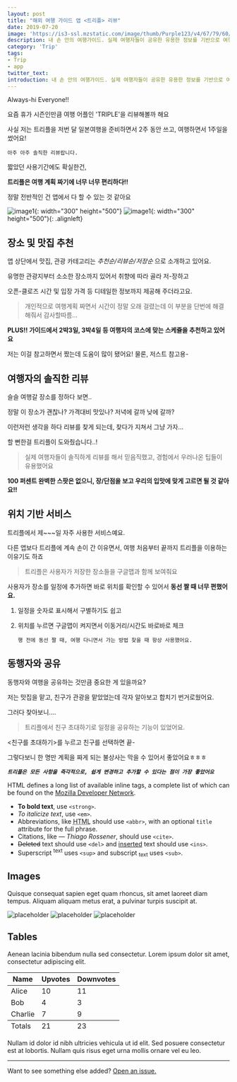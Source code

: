 ```yaml
---
layout: post
title: "해외 여행 가이드 앱 <트리플> 리뷰"
date: 2019-07-20 
image: 'https://is3-ssl.mzstatic.com/image/thumb/Purple123/v4/67/79/60/677960c1-4772-301f-0d35-27ed03f38a03/AppIcon-0-1x_U007emarketing-0-0-sRGB-85-220-0-7.png/1200x630wa.png'
description: 내 손 안의 여행가이드. 실제 여행자들이 공유한 유용한 정보를 기반으로 여행해보자.
category: 'Trip'
tags:
- Trip
- app
twitter_text: 
introduction: 내 손 안의 여행가이드. 실제 여행자들이 공유한 유용한 정보를 기반으로 여행해보자.
---
```



Always-hi Everyone!!

요즘 휴가 시즌인만큼 여행 어플인 'TRIPLE'을 리뷰해볼까 해요

사실 저는 트리플을 저번 달 일본여행을 준비하면서 2주 동안 쓰고, 여행하면서 1주일을 썼어요!

`아주 아주 솔직한 리뷰랍니다.`

짧았던 사용기간에도 확실한건,

**트리플은 여행 계획 짜기에 너무 너무 편리하다!!**

정말 전반적인 건 앱에서 다 할 수 있는 것 같아요

![image1](https://drive.google.com/uc?id=1Iu3Do1uT7AGRmG_kcn7Pi5fbvm-chtml){: width="300" height="500"}
![image1](https://drive.google.com/uc?id=1Iu3Do1uT7AGRmG_kcn7Pi5fbvm-chtml){: width="300" height="500"){: .alignleft}

## 장소 및 맛집 추천

앱 상단에서 맛집, 관광 카테고리는 *추천순/리뷰순/저장순* 으로 소개하고 있어요.

유명한 관광지부터 소소한 장소까지 있어서 취향에 따라 골라 저-장하고


오픈-클로즈 시간 및 입장 가격 등 디테일한 정보까지 제공해 주더라고요.

> 개인적으로 여행계획 짜면서 시간이 정말 오래 걸렸는데 이 부분을 단번에 해결해줘서 감사할따름...

**PLUS!! 가이드에서 2박3일, 3박4일 등 여행자의 코스에 맞는 스케쥴을 추천하고 있어요**

저는 이걸 참고하면서 짰는데 도움이 많이 됐어요! 물론, 저스트 참고용-

## 여행자의 솔직한 리뷰

슬슬 여행갈 장소를 정하다 보면.. 

정말 이 장소가 괜찮나? 가격대비 맛있나? 저녁에 갈까 낮에 갈까?

이런저런 생각을 하다 리뷰를 찾게 되는데, 찾다가 지쳐서 그냥 가자...

할 뻔한걸 트리플이 도와줬습니다..!

>실제 여행자들이 솔직하게 리뷰를 해서 믿음직했고,
경험에서 우러나온 팁들이 유용했어요

**100 퍼센트 완벽한 스팟은 없으니, 장/단점을 보고 우리의 입맛에 맞게 고르면 될 것 같아요!!**

## 위치 기반 서비스

트리플에서 제~~~일 자주 사용한 서비스예요.

다른 앱보다 트리플에 계속 손이 간 이유면서, 여행 처음부터 끝까지 트리플을 이용하는 이유기도 하죠 

> 트리플은 사용자가 저장한 장소들을 구글맵과 함께 보여줘요

사용자가 장소를 일정에 추가하면 바로 위치를  확인할 수 있어서 **동선 짤 때 너무 편했어요.**

1. 일정을 숫자로 표시해서 구별하기도 쉽고

2. 위치를 누르면 구글맵이 켜지면서 이동거리/시간도 바로바로 체크
   
    `행 전에 동선 짤 때, 여행 다니면서 가는 방법 찾을 때 항상 사용했어요.`
    
## 동행자와 공유

동행자와 여행을 공유하는 것만큼 중요한 게 있을까요?

저는 맛집을 맡고, 친구가 관광을 맡았었는데 각자 알아보고 합치기 번거로웠어요.

그러다 찾아보니....

> 트리플에서 친구 초대하기로 일정을 공유하는 기능이 있었어요.

<친구를 초대하기>를 누르고 친구를 선택하면 끝-

그렇다보니 한 명만 계획을 짜게 되는 불상사는 막을 수 있어서 좋았어요ㅎㅎㅎ




***`트리플은 모든 사항을 즉각적으로, 쉽게 변경하고 추가할 수 있다는 점이 가장 좋았어요`***

HTML defines a long list of available inline tags, a complete list of which can be found on the [Mozilla Developer Network](https://developer.mozilla.org/en-US/docs/Web/HTML/Element).

- **To bold text**, use `<strong>`.
- *To italicize text*, use `<em>`.
- Abbreviations, like <abbr title="HyperText Markup Langage">HTML</abbr> should use `<abbr>`, with an optional `title` attribute for the full phrase.
- Citations, like <cite>&mdash; Thiago Rossener</cite>, should use `<cite>`.
- <del>Deleted</del> text should use `<del>` and <ins>inserted</ins> text should use `<ins>`.
- Superscript <sup>text</sup> uses `<sup>` and subscript <sub>text</sub> uses `<sub>`.









## Images

Quisque consequat sapien eget quam rhoncus, sit amet laoreet diam tempus. Aliquam aliquam metus erat, a pulvinar turpis suscipit at.

![placeholder](https://placehold.it/800x400 "Large example image")
![placeholder](https://placehold.it/400x200 "Medium example image")
![placeholder](https://placehold.it/200x200 "Small example image")

## Tables

Aenean lacinia bibendum nulla sed consectetur. Lorem ipsum dolor sit amet, consectetur adipiscing elit.

<table>
  <thead>
    <tr>
      <th>Name</th>
      <th>Upvotes</th>
      <th>Downvotes</th>
    </tr>
  </thead>
  <tfoot>
    <tr>
      <td>Totals</td>
      <td>21</td>
      <td>23</td>
    </tr>
  </tfoot>
  <tbody>
    <tr>
      <td>Alice</td>
      <td>10</td>
      <td>11</td>
    </tr>
    <tr>
      <td>Bob</td>
      <td>4</td>
      <td>3</td>
    </tr>
    <tr>
      <td>Charlie</td>
      <td>7</td>
      <td>9</td>
    </tr>
  </tbody>
</table>

Nullam id dolor id nibh ultricies vehicula ut id elit. Sed posuere consectetur est at lobortis. Nullam quis risus eget urna mollis ornare vel eu leo.

-----

Want to see something else added? <a href="https://github.com/poole/poole/issues/new">Open an issue.</a>










